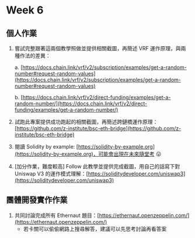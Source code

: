 # Week 6
## 個人作業
1. 嘗試完整跟著這兩個教學照做並提供相關截圖，再簡述 VRF 運作原理，與兩種作法的差異：
    
    a. [https://docs.chain.link/vrf/v2/subscription/examples/get-a-random-number#request-random-values](https://docs.chain.link/vrf/v2/subscription/examples/get-a-random-number#request-random-values)
    
    b. [https://docs.chain.link/vrf/v2/direct-funding/examples/get-a-random-number/](https://docs.chain.link/vrf/v2/direct-funding/examples/get-a-random-number/)
    
2. 試跑此專案提供成功跑起的相關截圖，再簡述跨鏈橋運作原理：[https://github.com/z-institute/bsc-eth-bridge](https://github.com/z-institute/bsc-eth-bridge)
3. 閱讀 Solidity by example: [https://solidity-by-example.org](https://solidity-by-example.org)，可能會出現在未來隨堂考 😛
4. [加分作業，難度較高] Follow 此教學並提供完成截圖，用自己的話寫下對 Uniswap V3 的運作模式理解：[https://soliditydeveloper.com/uniswap3](https://soliditydeveloper.com/uniswap3)


## 團體開發實作作業

1. 共同討論完成所有 Ethernaut 題目：[https://ethernaut.openzeppelin.com/](https://ethernaut.openzeppelin.com/)
    * 若卡關可以偷偷網路上搜尋解答，建議可以先思考討論再看答案